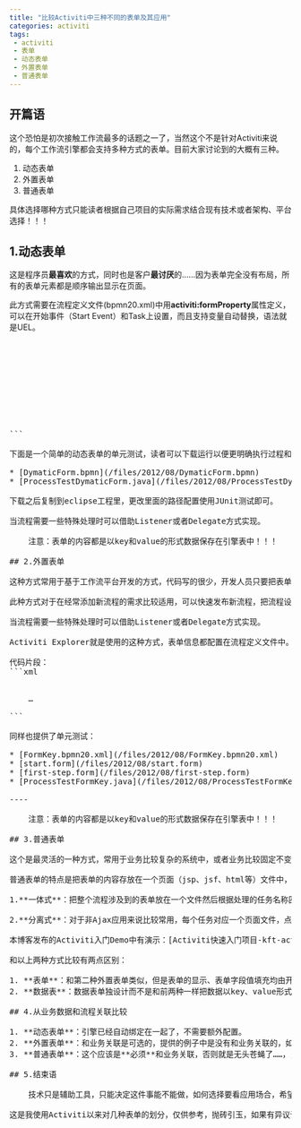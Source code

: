 ```yaml
---
title: "比较Activiti中三种不同的表单及其应用"
categories: activiti
tags:
 - activiti
 - 表单
 - 动态表单
 - 外置表单
 - 普通表单
---
```


## 开篇语

这个恐怕是初次接触工作流最多的话题之一了，当然这个不是针对Activiti来说的，每个工作流引擎都会支持多种方式的表单。目前大家讨论到的大概有三种。

1. 动态表单
2. 外置表单
3. 普通表单

具体选择哪种方式只能读者根据自己项目的实际需求结合现有技术或者架构、平台选择！！！

## 1.动态表单

这是程序员**最喜欢**的方式，同时也是客户**最讨厌**的……因为表单完全没有布局，所有的表单元素都是顺序输出显示在页面。

此方式需要在流程定义文件(bpmn20.xml)中用**activiti:formProperty**属性定义，可以在开始事件（Start Event）和Task上设置，而且支持变量自动替换，语法就是UEL。

<pre class="brush: xml">
<startEvent id="startevent1" name="Start">
  <extensionElements>
    <activiti:formProperty id="name" name="Name" type="string"></activiti:formProperty>
  </extensionElements>
</startEvent>
<userTask id="usertask1" name="First Step">
  <extensionElements>
    <activiti:formProperty id="setInFirstStep" name="SetInFirstStep" type="date"></activiti:formProperty>
  </extensionElements>
</userTask>
```

下面是一个简单的动态表单的单元测试，读者可以下载运行以便更明确执行过程和判断动态表单能不能在企业项目中使用。

* [DymaticForm.bpmn](/files/2012/08/DymaticForm.bpmn)
* [ProcessTestDymaticForm.java](/files/2012/08/ProcessTestDymaticForm.java)

下载之后复制到eclipse工程里，更改里面的路径配置使用JUnit测试即可。

当流程需要一些特殊处理时可以借助Listener或者Delegate方式实现。

	注意：表单的内容都是以key和value的形式数据保存在引擎表中！！！

## 2.外置表单

这种方式常用于基于工作流平台开发的方式，代码写的很少，开发人员只要把表单内容写好保存到**.form**文件中即可，然后配置每个节点需要的表单名称（form key），实际运行时通过引擎提供的API读取Task对应的form内容输出到页面。

此种方式对于在经常添加新流程的需求比较适用，可以快速发布新流程，把流程设计出来之后再设计表单之后两者关联就可以使用了。例如公司内部各种简单的审批流程，没有业务逻辑处理，仅仅是多级审批是否通过等等情况

当流程需要一些特殊处理时可以借助Listener或者Delegate方式实现。

Activiti Explorer就是使用的这种方式，表单信息都配置在流程定义文件中。

代码片段：
```xml
<process id="FormKey" name="FormKey">
    <startEvent id="startevent1" name="Start" activiti:formKey="diagrams/form/start.form"></startEvent>
    …
</process>
```

同样也提供了单元测试：

* [FormKey.bpmn20.xml](/files/2012/08/FormKey.bpmn20.xml)
* [start.form](/files/2012/08/start.form)
* [first-step.form](/files/2012/08/first-step.form)
* [ProcessTestFormKey.java](/files/2012/08/ProcessTestFormKey.java)

----

	注意：表单的内容都是以key和value的形式数据保存在引擎表中！！！

## 3.普通表单

这个是最灵活的一种方式，常用于业务比较复杂的系统中，或者业务比较固定不变的需求中，例如ERP系统。

普通表单的特点是把表单的内容存放在一个页面（jsp、jsf、html等）文件中，存放方式也有两种（一体式、分离式）：

1.**一体式**：把整个流程涉及到的表单放在一个文件然后根据处理的任务名称匹配显示，kft-activiti-demo的普通表单模式就是一体式的做法，把表单内容封装在一个div里面，div的ID以节点的名称命名，点击“办理”按钮时用对话框的方式把div的内容显示给用户。

2.**分离式**：对于非Ajax应用来说比较常用，每个任务对应一个页面文件，点击办理的时候根据任务的ID动态指定表单页面。

本博客发布的Activiti入门Demo中有演示：[Activiti快速入门项目-kft-activiti-demo](/activiti/2012/05/26/kft-activiti-demo.html)

和以上两种方式比较有两点区别：

1. **表单**：和第二种外置表单类似，但是表单的显示、表单字段值填充均由开发人员写代码实现。
2. **数据表**：数据表单独设计而不是和前两种一样把数据以key、value形式保存在引擎表中。

## 4.从业务数据和流程关联比较

1. **动态表单**：引擎已经自动绑定在一起了，不需要额外配置。
2. **外置表单**：和业务关联是可选的，提供的例子中是没有和业务关联的，如果需要关联只需要在提交StartForm的时候设置businessKey即可。
3. **普通表单**：这个应该是**必须**和业务关联，否则就是无头苍蝇了……，关联方式可以参考：[工作流引擎Activiti使用总结](/activiti/2012/03/22/workflow-activiti-action.html)中的**2.3 业务和流程的关联方式**

## 5.结束语

	技术只是辅助工具，只能决定这件事能不能做，如何选择要看应用场合，希望简单的比较能提供一点思路。

这是我使用Activiti以来对几种表单的划分，仅供参考，抛砖引玉，如果有异议请留言或者直接联系我一起探讨！